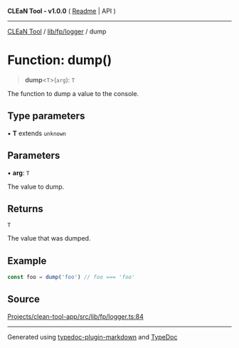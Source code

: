 **CLEaN Tool - v1.0.0** ( [Readme](../../../../README.md) \| API )

***

[CLEaN Tool](../../../../modules.md) / [lib/fp/logger](../README.md) / dump

# Function: dump()

> **dump**\<`T`\>(`arg`): `T`

The function to dump a value to the console.

## Type parameters

▪ **T** extends `unknown`

## Parameters

▪ **arg**: `T`

The value to dump.

## Returns

`T`

The value that was dumped.

## Example

```ts
const foo = dump('foo') // foo === 'foo'
```

## Source

[Projects/clean-tool-app/src/lib/fp/logger.ts:84](https://github.com/yuckyh/clean-tool-app/)

***

Generated using [typedoc-plugin-markdown](https://www.npmjs.com/package/typedoc-plugin-markdown) and [TypeDoc](https://typedoc.org/)
